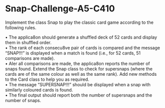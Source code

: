 # Snap-Challenge-A5-C410
Implement the class Snap to play the classic card game according to the following rules.  
  
• The applica8on should generate a shuffled deck of 52 cards and display them in shuffled order.  
• The rank of each consecu8ve pair of cards is compared and the message “SNAP!!!” is displayed when a match is found (i.e., for 52 cards, 51 comparisons are made).  
• AIer all comparisons are made, the applica8on reports the number of snaps found. Extend the Snap class to check for supersnaps (where the cards are of the same colour as
well as the same rank). Add new methods to the Card class to help you as required.  
• The message “SUPERSNAP!!!” should be displayed when a snap with similarly coloured cards is found.  
• The final output should report both the number of supersnaps and the number of snaps.  
